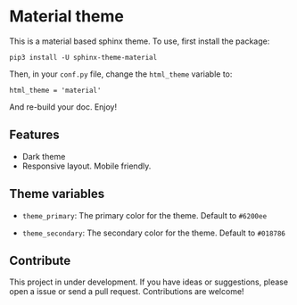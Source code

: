 Material theme
==============
This is a material based sphinx theme. To use, first install the package:

    pip3 install -U sphinx-theme-material

Then, in your ``conf.py`` file, change the ``html_theme`` variable to:

    html_theme = 'material'

And re-build your doc. Enjoy!

Features
--------
- Dark theme
- Responsive layout. Mobile friendly.


Theme variables
---------------
- ``theme_primary``: The primary color for the theme. Default to ``#6200ee``

- ``theme_secondary``: The secondary color for the theme. Default to ``#018786``

Contribute
----------
This project in under development. If you have ideas or suggestions, please open
a issue or send a pull request. Contributions are welcome!
